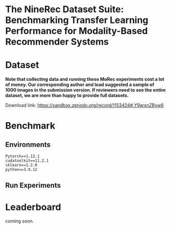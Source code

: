 # The NineRec Dataset Suite: Benchmarking Transfer Learning Performance for Modality-Based Recommender Systems


# Dataset
**Note that collecting data and running these MoRec experiments cost a lot of money. Our corresponding author and lead suggested a sample of 1000 images in the submission version. If reviewers need to see the entire dataset, we are more than happy to provide full datasets.**

Download link:
https://sandbox.zenodo.org/record/1153424#.Y9arsnZByw6


# Benchmark
## Environments
```
Pytorch==1.12.1
cudatoolkit==11.2.1
sklearn==1.2.0
python==3.9.12
```
## Run Experiments


# Leaderboard
coming soon.
